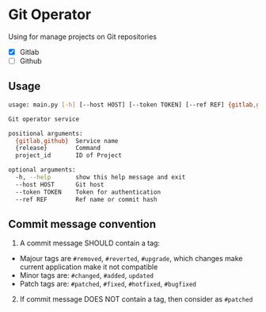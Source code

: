 # Git Operator

Using for manage projects on Git repositories

- [X] Gitlab
- [ ] Github

## Usage

```bash
usage: main.py [-h] [--host HOST] [--token TOKEN] [--ref REF] {gitlab,github} {release} project_id

Git operator service

positional arguments:
  {gitlab,github}  Service name
  {release}        Command
  project_id       ID of Project

optional arguments:
  -h, --help       show this help message and exit
  --host HOST      Git host
  --token TOKEN    Token for authentication
  --ref REF        Ref name or commit hash
```

## Commit message convention

1. A commit message SHOULD contain a tag:
  - Majour tags are `#removed`, `#reverted`, `#upgrade`, which changes make current application make it not compatible
  - Minor tags are: `#changed`,  `#added`, `updated`
  - Patch tags are: `#patched`, `#fixed`, `#hotfixed`, `#bugfixed`
2. If commit message DOES NOT contain a tag, then consider as `#patched`